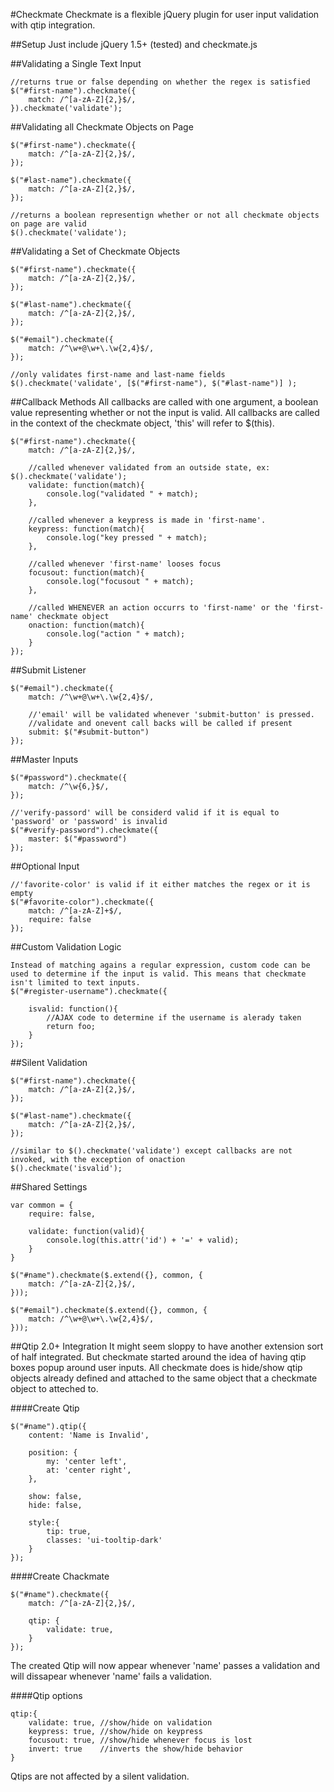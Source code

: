 #Checkmate
Checkmate is a flexible jQuery plugin for user input validation with qtip integration.

##Setup
Just include jQuery 1.5+ (tested) and checkmate.js

##Validating a Single Text Input

	//returns true or false depending on whether the regex is satisfied
	$("#first-name").checkmate({
		match: /^[a-zA-Z]{2,}$/,
	}).checkmate('validate');
	
##Validating all Checkmate Objects on Page

	$("#first-name").checkmate({
		match: /^[a-zA-Z]{2,}$/,
	});
	
	$("#last-name").checkmate({
		match: /^[a-zA-Z]{2,}$/,
	});
	
	//returns a boolean representign whether or not all checkmate objects on page are valid
	$().checkmate('validate');
	
##Validating a Set of Checkmate Objects

	$("#first-name").checkmate({
		match: /^[a-zA-Z]{2,}$/,
	});
	
	$("#last-name").checkmate({
		match: /^[a-zA-Z]{2,}$/,
	});
	
	$("#email").checkmate({
		match: /^\w+@\w+\.\w{2,4}$/,
	});
	
	//only validates first-name and last-name fields
	$().checkmate('validate', [$("#first-name"), $("#last-name")] );
	
##Callback Methods
All callbacks are called with one argument, a boolean value representing whether or not the input is valid. All callbacks are called in the context of the checkmate object, 'this' will refer to $(this).

	$("#first-name").checkmate({
		match: /^[a-zA-Z]{2,}$/,
		
		//called whenever validated from an outside state, ex: $().checkmate('validate');
		validate: function(match){
			console.log("validated " + match);
		},
		
		//called whenever a keypress is made in 'first-name'.
		keypress: function(match){
			console.log("key pressed " + match);
		},
		
		//called whenever 'first-name' looses focus
		focusout: function(match){
			console.log("focusout " + match);
		},
		
		//called WHENEVER an action occurrs to 'first-name' or the 'first-name' checkmate object
		onaction: function(match){
			console.log("action " + match);
		}
	});
	
##Submit Listener

	$("#email").checkmate({
		match: /^\w+@\w+\.\w{2,4}$/,
		
		//'email' will be validated whenever 'submit-button' is pressed.
		//validate and onevent call backs will be called if present
		submit: $("#submit-button")
	});
	
##Master Inputs

	$("#password").checkmate({
		match: /^\w{6,}$/,
	});
	
	//'verify-passord' will be considerd valid if it is equal to 'password' or 'password' is invalid
	$("#verify-password").checkmate({
		master: $("#password")
	});
	
##Optional Input
	
	//'favorite-color' is valid if it either matches the regex or it is empty
	$("#favorite-color").checkmate({
		match: /^[a-zA-Z]+$/,
		require: false
	});
	
##Custom Validation Logic
	
	Instead of matching agains a regular expression, custom code can be used to determine if the input is valid. This means that checkmate isn't limited to text inputs.
	$("#register-username").checkmate({
		
		isvalid: function(){
			//AJAX code to determine if the username is alerady taken
			return foo;
		}
	});
	
##Silent Validation

	$("#first-name").checkmate({
		match: /^[a-zA-Z]{2,}$/,
	});
	
	$("#last-name").checkmate({
		match: /^[a-zA-Z]{2,}$/,
	});
	
	//similar to $().checkmate('validate') except callbacks are not invoked, with the exception of onaction
	$().checkmate('isvalid');
	
##Shared Settings

	var common = {
		require: false,
		
		validate: function(valid){
			console.log(this.attr('id') + '=' + valid);
		}
	}
	
	$("#name").checkmate($.extend({}, common, {
		match: /^[a-zA-Z]{2,}$/,
	}));
	
	$("#email").checkmate($.extend({}, common, {
		match: /^\w+@\w+\.\w{2,4}$/,
	}));
	
##Qtip 2.0+ Integration
It might seem sloppy to have another extension sort of half integrated. But checkmate started around the idea of having qtip boxes popup around user inputs. All checkmate does is hide/show qtip objects already defined and attached to the same object that a checkmate object to atteched to.


####Create Qtip

	$("#name").qtip({
		content: 'Name is Invalid',
		
		position: {
			my: 'center left',	
			at: 'center right',
		},
		
		show: false,
		hide: false,
		
		style:{
			tip: true,
			classes: 'ui-tooltip-dark'
		}
	});

####Create Chackmate

	$("#name").checkmate({
		match: /^[a-zA-Z]{2,}$/,
		
		qtip: {
			validate: true,
		}
	});
	
The created Qtip will now appear whenever 'name' passes a validation and will dissapear whenever 'name' fails a validation.
	
####Qtip options

	qtip:{
		validate: true, //show/hide on validation
		keypress: true, //show/hide on keypress
		focusout: true, //show/hide whenever focus is lost
		invert: true    //inverts the show/hide behavior
	}
	
Qtips are not affected by a silent validation.
	
